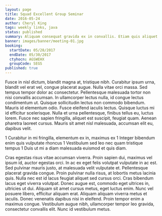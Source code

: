 ```yaml
---
layout: page
title: Squad Excellent Group Seminar
date: 2016-05-24
author: Cheryl King
tags: weekly links, java
status: published
summary: Aliquam consequat gravida ex in convallis. Etiam quis aliquet lorem.
banner: images/banner/meeting-01.jpg
booking:
  startDate: 05/28/2017
  endDate: 05/30/2017
  ctyhocn: AGSWEHX
  groupCode: SEGS
published: true
---
```

Fusce in nisl dictum, blandit magna at, tristique nibh. Curabitur ipsum urna, blandit vel erat vel, congue placerat augue. Nulla vitae orci massa. Sed tempus tempor dolor ac consectetur. Pellentesque malesuada tortor non nisi convallis accumsan. In ullamcorper lectus nulla, id congue lectus condimentum ut. Quisque sollicitudin lectus non commodo bibendum. Mauris id elementum odio. Fusce eleifend iaculis lectus. Quisque luctus mi id efficitur scelerisque. Nulla et urna pellentesque, finibus tellus eu, luctus lorem. Fusce nec sapien fringilla, aliquet est suscipit, feugiat quam. Aenean pharetra laoreet cursus. Mauris sit amet nisl malesuada, accumsan elit eu, dapibus velit.

1 Curabitur in mi fringilla, elementum ex in, maximus ex
1 Integer bibendum enim quis vulputate rhoncus
1 Vestibulum sed leo nec quam tristique tempus
1 Duis ut mi a diam malesuada euismod et quis diam.

Cras egestas risus vitae accumsan viverra. Proin sapien dui, maximus vel ipsum id, auctor egestas orci. In ac ex eget felis volutpat vulputate in ac est. Sed pulvinar mauris justo, at malesuada velit vulputate et. Pellentesque placerat gravida congue. Proin pulvinar nulla risus, at lobortis metus lacinia quis. Nulla nec est id lacus feugiat aliquet sed cursus orci. Cras bibendum lacus eget viverra volutpat. Donec augue est, commodo eget ultrices in, ultricies ut dui. Aliquam sit amet cursus metus, eget luctus enim. Nunc vel posuere libero, efficitur aliquam erat. Aliquam aliquam viverra metus et iaculis. Donec venenatis dapibus nisi in eleifend. Proin tempor enim a maximus congue. Vestibulum augue nibh, ullamcorper tempor leo gravida, consectetur convallis elit. Nunc id vestibulum metus.

